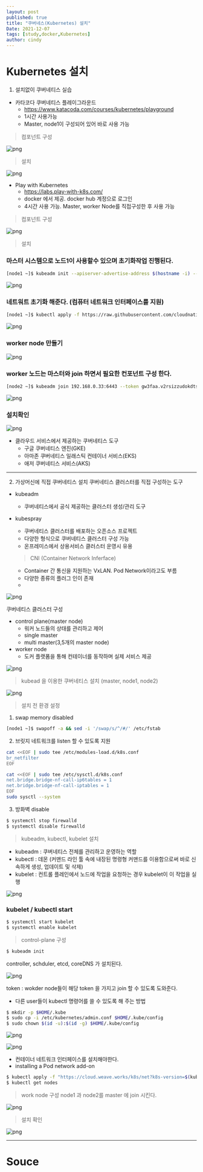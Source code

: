 ```yaml
---
layout: post
published: true
title: "쿠버네스(Kubernetes) 설치"
Date: 2021-12-07
tags: [study,docker,Kubernetes]
author: cindy
---
```

# Kubernetes 설치
1. 설치없이 쿠버네티스 실습
-  카타코다 쿠버네티스 플레이그라운드
   -  https://www.katacoda.com/courses/kubernetes/playground
   -  1시간 사용가능
   -  Master, node1이 구성되어 있어 바로 사용 가능
> 컴포넌트 구성

![png](/assets/img/Cindy/kubernetes/kubernetes_1.png)
> 설치

![png](/assets/img/Cindy/kubernetes/kubernetes_2.png)

-  Play with Kubernetes
   -  https://labs.play-with-k8s.com/
   -  docker 에서 제공. docker hub 계정으로 로그인
   -  4시간 사용 가능. Master, worker Node를 직접구성한 후 사용 가능
> 컴포넌트 구성

![png](/assets/img/Cindy/kubernetes/kubernetes_3.png)

> 설치
### 마스터 시스템으로 노드1이 사용할수 있으며 초기화작업 진행된다.
```bash
[node1 ~]$ kubeadm init --apiserver-advertise-address $(hostname -i) --pod-network-cidr 10.5.0.0/16
```
![png](/assets/img/Cindy/kubernetes/kubernetes_4.png)
### 네트워트 초기화 해준다. (컴퓨터 네트워크 인터페이스를 지원)
```bash
[node1 ~]$ kubectl apply -f https://raw.githubusercontent.com/cloudnativelabs/kube-router/master/daemonset/kubeadm-kuberouter.yaml
```
![png](/assets/img/Cindy/kubernetes/kubernetes_5.png)

### worker node 만들기
![png](/assets/img/Cindy/kubernetes/kubernetes_6.png)

### worker 노드는 마스터와 join 하면서 필요한 컨포넌트 구성 한다.
```bash
[node2 ~]$ kubeadm join 192.168.0.33:6443 --token gw3faa.v2rsizzudokdtsph \ --discovery-token-ca-cert-hash sha256:3b0f59980ba4e7681cd722d0d791b630bacae7d3003f531c7a2d425de247ab7e
```
![png](/assets/img/Cindy/kubernetes/kubernetes_7.png)
### 설치확인
![png](/assets/img/Cindy/kubernetes/kubernetes_8.png)
  
- 클라우드 서비스에서 제공하는 쿠버네티스 도구
  - 구글 쿠버네티스 엔진(GKE)
  - 아마존 쿠버네티스 일래스틱 컨테이너 서비스(EKS)
  - 애저 쿠버네티스 서비스(AKS)  

---
2. 가상머신에 직접 쿠버네티스 설치
쿠버네티스 클러스터를 직접 구성하는 도구
- kubeadm
  - 쿠버네티스에서 공식 제공하는 클러스터 생성/관리 도구
- kubespray
  - 쿠버네티스 클러스터를 배포하는 오픈소스 프로젝트
  - 다양한 형식으로 쿠버네티스 클러스터 구성 가능
  - 온프레미스에서 상용서비스 클러스터 운영시 유용

  > CNI (Container Network Inferface)
  - Container 간 통신을 지원하는 VxLAN. Pod Network이라고도 부름
  - 다양한 종류의 플러그 인이 존재
  - 
![png](/assets/img/Cindy/kubernetes/kubernetes_9.png)

쿠버네티스 클러스터 구성
- control plane(master node)
  - 워커 노드들의 상태를 관리하고 제어
  - single master
  - multi master(3,5개의 master node)
- worker node
  - 도커 플랫폼을 통해 컨테이너를 동작하며 실제 서비스 제공
   
![png](/assets/img/Cindy/kubernetes/kubernetes_10.png)

> kubead 을 이용한 쿠버네티스 설치 (master, node1, node2)

![png](/assets/img/Cindy/kubernetes/kubernetes_11.png)

> 설치 전 환경 설정
1. swap memory disabled
```bash
[node1 ~]$ swapoff -a && sed -i '/swap/s/^/#/' /etc/fstab
```
2. 브릿지 네트워크를 listen 할 수 있도록 지원
```bash
cat <<EOF | sudo tee /etc/modules-load.d/k8s.conf
br_netfilter
EOF

cat <<EOF | sudo tee /etc/sysctl.d/k8s.conf
net.bridge.bridge-nf-call-ip6tables = 1
net.bridge.bridge-nf-call-iptables = 1
EOF
sudo sysctl --system
```
3. 방화벽 disable
```bash
$ systemctl stop firewalld
$ systemctl disable firewalld
```

> kubeadm, kubectl, kubelet 설치
- kubeadm : 쿠버네티스 전체를 관리하고 운영하는 역할
- kubectl : 데몬 (커맨드 라인 툴 속에 내장된 명령형 커맨드를 이용함으로써 바로 신속하게 생성, 업데이트 및 삭제)
- kubelet : 컨트롤 플레인에서 노드에 작업을 요청하는 경우 kubelet이 이 작업을 실행

![png](/assets/img/Cindy/kubernetes/kubernetes_20.png)

### kubelet / kubectl start
```bash
$ systemctl start kubelet
$ systemctl enable kubelet
```

> control-plane 구성
```bash
$ kubeadm init
```
controller, schduler, etcd, coreDNS 가 설치된다.

![png](/assets/img/Cindy/kubernetes/kubernetes_11.png)

token : wokder node들이 해당 token 을 가지고 join 할 수 있도록 도와준다.
- 다른 user들이 kubectl 명령어를 쓸 수 있도록 해 주는 방법
```bash
$ mkdir -p $HOME/.kube
$ sudo cp -i /etc/kubernetes/admin.conf $HOME/.kube/config
$ sudo chown $(id -u):$(id -g) $HOME/.kube/config
```
![png](/assets/img/Cindy/kubernetes/kubernetes_14.png)

![png](/assets/img/Cindy/kubernetes/kubernetes_13.png)
- 컨테이너 네트워크 인터페이스를 설치해야한다.
- installing a Pod network add-on
```bash
$ kubectl apply -f "https://cloud.weave.works/k8s/net?k8s-version=$(kubectl version | base64 | tr -d '\n')"
$ kubectl get nodes
```
> work node 구성
node1 과 node2를 master 에 join 시킨다.

![png](/assets/img/Cindy/kubernetes/kubernetes_15.png)

> 설치 확인
> 
![png](/assets/img/Cindy/kubernetes/kubernetes_16.png)

---
# Souce

